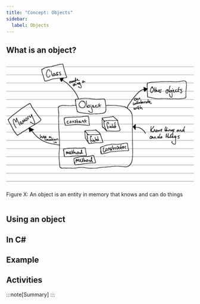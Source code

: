 ```yaml
---
title: "Concept: Objects"
sidebar:
  label: Objects
---
```


## What is an object?

<!-- 
* a class is just a description of something in terms of what it knows and does
* an entity/object is when we use the class blueprint to create something in memory
* this is an **instance** of a class
* it's like the difference between a recipe and an actual cake, or a blueprint and an actual building
-->

![Figure X](./images/object-concept.png)
<div class="caption"><span class="caption-figure-nbr">Figure X: </span>An object is an entity in memory that knows and can do things</div><br/>

<!--
* if a class is a custom data type, an object is a value of that type
* you can think of an object as a big blob of memory that contains values and functionality (it's not actually, but we can use this abstraction to help us think about it)
 -->

<!-- 
Each object created from a class blueprint is self-contained.
What this means is that although we can create multiple different objects of the same type, each object has its own set of variables.
For example, if we had a `Person` class with a field called `name`, every `Person` object would have its own `name` variable.
 -->

## Using an object
<!--
* but if an object is just a big blob of data and methods, how do we actually use it?
* the code in an object doesn't run in sequence (just like procedural code with methods don't run in sequence) -- call forward to the "looking inside" section?
-->

## In C#

<!-- 
* syntax for creating a new instance of an object
* syntax for using a field, assuming it's public
* syntax for calling a method, assuming it's public
* syntax for using a property (read and write), assuming it's public and has both parts
 -->

## Example
<!-- 
* class from classes concept, creating and using it
 -->

## Activities

:::note[Summary]
:::

